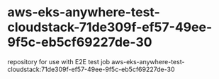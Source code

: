 # aws-eks-anywhere-test-cloudstack-71de309f-ef57-49ee-9f5c-eb5cf69227de-30
repository for use with E2E test job aws-eks-anywhere-test-cloudstack:71de309f-ef57-49ee-9f5c-eb5cf69227de-30

